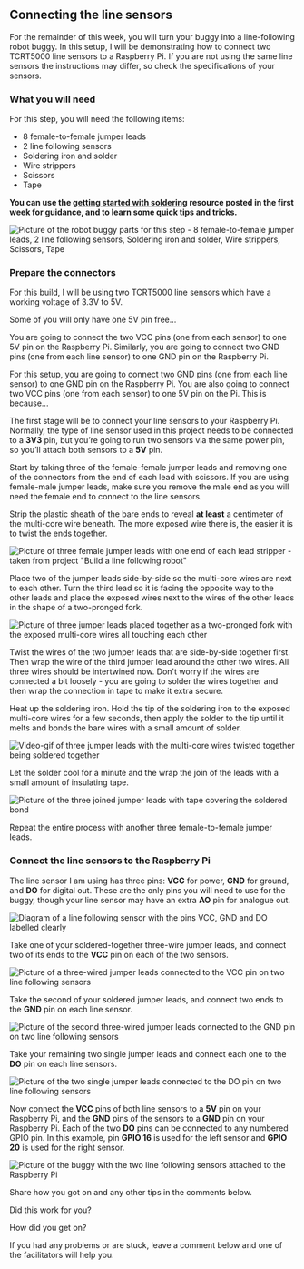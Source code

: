 [comment]: # (
Is this step open? Y/N
If so, short description of this step:
Related links:
Related files:
)

## Connecting the line sensors

For the remainder of this week, you will turn your buggy into a line-following robot buggy. In this setup, I will be demonstrating how to connect two TCRT5000 line sensors to a Raspberry Pi. If you are not using the same line sensors the instructions may differ, so check the specifications of your sensors.

### What you will need

For this step, you will need the following items:

+ 8 female-to-female jumper leads
+ 2 line following sensors
+ Soldering iron and solder
+ Wire strippers
+ Scissors
+ Tape

**You can use the [getting started with soldering](https://projects.raspberrypi.org/en/projects/getting-started-with-soldering) resource posted in the first week for guidance, and to learn some quick tips and tricks.**

![Picture of the robot buggy parts for this step - 8 female-to-female jumper leads, 2 line following sensors, Soldering iron and solder, Wire strippers, Scissors, Tape](images/3_5-parts-for-line-sensors)

### Prepare the connectors 

For this build, I will be using two TCRT5000 line sensors which have a working voltage of 3.3V to 5V.

Some of you will only have one 5V pin free...

You are going to connect the two VCC pins (one from each sensor) to one 5V pin on the Raspberry Pi. Similarly, you are going to connect two GND pins (one from each line sensor) to one GND pin on the Raspberry Pi.


For this setup, you are going to connect two GND pins (one from each line sensor) to one GND pin on the Raspberry Pi. You are also going to connect two VCC pins (one from each sensor) to one 5V pin on the Pi. This is because...

<!-- 
Explain that we are going to connect the two GND pins of the sensor to one GND pin on the Pi - just like some of you did with the battery pack and Pi wires that connected to one GND terminal on the motor controller board.
You will also connect both of the VCC pins to one 5V pin on the Pi which will power both sensors because... 
-->

<!-- From gpiozero https://gpiozero.readthedocs.io/en/stable/api_input.html#gpiozero.InputDevice
"A typical line sensor has a small circuit board with three pins: VCC, GND, and OUT. VCC should be connected to a 3V3 pin, GND to one of the ground pins, and finally OUT to the GPIO specified as the value of the pin parameter in the constructor."
-->

The first stage will be to connect your line sensors to your Raspberry Pi. Normally, the type of line sensor used in this project needs to be connected to a **3V3** pin, but you’re going to run two sensors via the same power pin, so you’ll attach both sensors to a **5V** pin.

Start by taking three of the female-female jumper leads and removing one of the connectors from the end of each lead with scissors. If you are using female-male jumper leads, make sure you remove the male end as you will need the female end to connect to the line sensors.

Strip the plastic sheath of the bare ends to reveal **at least** a centimeter of the multi-core wire beneath. The more exposed wire there is, the easier it is to twist the ends together.

![Picture of three female jumper leads with one end of each lead stripper - taken from project "Build a line following robot"](https://projects-static.raspberrypi.org/projects/rpi-python-line-following/5231de01afcfc787873b5b674045505e9dad8f1c/en/images/stripped.jpg)

Place two of the jumper leads side-by-side so the multi-core wires are next to each other. Turn the third lead so it is facing the opposite way to the other leads and place the exposed wires next to the wires of the other leads in the shape of a two-pronged fork. 

![Picture of three jumper leads placed together as a two-pronged fork with the exposed multi-core wires all touching each other](images/3_5-jumper-leads-2-pronged-fork)

Twist the wires of the two jumper leads that are side-by-side together first. Then wrap the wire of the third jumper lead around the other two wires. All three wires should be intertwined now. Don't worry if the wires are connected a bit loosely - you are going to solder the wires together and then wrap the connection in tape to make it extra secure. 

Heat up the soldering iron. Hold the tip of the soldering iron to the exposed multi-core wires for a few seconds, then apply the solder to the tip until it melts and bonds the bare wires with a small amount of solder. 

![Video-gif of three jumper leads with the multi-core wires twisted together being soldered together](https://projects-static.raspberrypi.org/projects/rpi-python-line-following/5231de01afcfc787873b5b674045505e9dad8f1c/en/images/solder.gif)

Let the solder cool for a minute and the wrap the join of the leads with a small amount of insulating tape.

![Picture of the three joined jumper leads with tape covering the soldered bond](https://projects-static.raspberrypi.org/projects/rpi-python-line-following/5231de01afcfc787873b5b674045505e9dad8f1c/en/images/soldered.jpg)

Repeat the entire process with another three female-to-female jumper leads.

### Connect the line sensors to the Raspberry Pi

The line sensor I am using has three pins: **VCC** for power, **GND** for ground, and **DO** for digital out. These are the only pins you will need to use for the buggy, though your line sensor may have an extra **AO** pin for analogue out.

![Diagram of a line following sensor with the pins VCC, GND and DO labelled clearly](images/)

Take one of your soldered-together three-wire jumper leads, and connect two of its ends to the **VCC** pin on each of the two sensors.

![Picture of a three-wired jumper leads connected to the VCC pin on two line following sensors](https://projects-static.raspberrypi.org/projects/rpi-python-line-following/5231de01afcfc787873b5b674045505e9dad8f1c/en/images/power.jpg)

Take the second of your soldered jumper leads, and connect two ends to the **GND** pin on each line sensor.

![Picture of the second three-wired jumper leads connected to the GND pin on two line following sensors](https://projects-static.raspberrypi.org/projects/rpi-python-line-following/5231de01afcfc787873b5b674045505e9dad8f1c/en/images/ground.jpg)

Take your remaining two single jumper leads and connect each one to the **DO** pin on each line sensors.

![Picture of the two single jumper leads connected to the DO pin on two line following sensors](https://projects-static.raspberrypi.org/projects/rpi-python-line-following/5231de01afcfc787873b5b674045505e9dad8f1c/en/images/digital_out.jpg)

Now connect the **VCC** pins of both line sensors to a **5V** pin on your Raspberry Pi, and the **GND** pins of the sensors to a **GND** pin on your Raspberry Pi. Each of the two **DO** pins can be connected to any numbered GPIO pin. In this example, pin **GPIO 16** is used for the left sensor and **GPIO 20** is used for the right sensor.

![Picture of the buggy with the two line following sensors attached to the Raspberry Pi](images/3_5-buggy-two-sensors)

Share how you got on and any other tips in the comments below. 

Did this work for you? 

How did you get on?

If you had any problems or are stuck, leave a comment below and one of the facilitators will help you.
